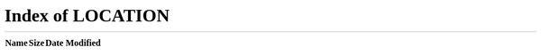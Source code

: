 # Welcome
<!--
[Sites](#sites) / [Projects](#projects) / [Contact](#contact) / [About](#about)

***

# Sites

- [文档站](https://doc.wyf9.top)(doc.wyf9.top)
- [资源站](https://github.com/wyf01239/ghsrc)(ghsrc.wyf9.top)
- [图床](https://github.com/wyf01239/ghimg)(ghimg.wyf9.top)
- [wLibreChat](https://libre.wyf9.top)(libre.wyf9.top) ([文档(必读)](https://doc.wyf9.top/#/ai/libre))
- [ChatGPT Next Web](https://gpt.wyf9.top)(gpt.wyf9.top) ([文档(必读)](https://doc.wyf9.top/#/ai/gpt))
- [一些网页](https://github.com/wyf01239/pages)(p.wyf9.top)
- [状态页](https://status.wyf9.top)(status.wyf9.top)

***
<!--
# Projects

[个人 GitHub](https://github.com/wyf9?tab=repositories) or [组织 GitHub](https://github.com/orgs/wyf01239/repositories)

***
-- >
# Contact

- GitHub: [@wyf9](https://github.com/wyf9) / [@wyf01239](https://github.com/wyf01239)
- Discord: @wyf9 / [服务器邀请链接](https://discord.com/invite/Geruk983EH)
- [E-mail](mailto:wyf9@wyf9.top): `wyf9@wyf9.top`
- QQ: wyf9gh114
- WeChat: wyf91146

?> 迟早得改
-->

<head>
    <title>Redircting...</title>
    <meta http-equiv="Refresh" content="0; URL=/home/">
</head>

按理来说，你将被自动重定向到主页 (`home/`).

如果没有，请单击 [此处](/home/ ':ignore') 以跳转.